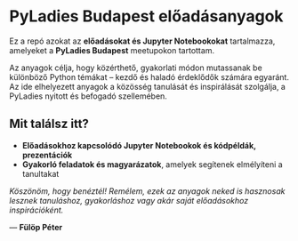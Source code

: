 # PyLadies Budapest előadásanyagok

Ez a repó azokat az **előadásokat és Jupyter Notebookokat** tartalmazza,  
amelyeket a **PyLadies Budapest** meetupokon tartottam.

Az anyagok célja, hogy közérthető, gyakorlati módon mutassanak be különböző Python témákat – kezdő és 
haladó érdeklődők számára egyaránt.   
Az ide elhelyezett anyagok a közösség tanulását és inspirálását szolgálja, a PyLadies nyitott és befogadó szellemében.

## Mit találsz itt?

- **Előadásokhoz kapcsolódó Jupyter Notebookok és kódpéldák, prezentációk**  
- **Gyakorló feladatok és magyarázatok**, amelyek segítenek elmélyíteni a tanultakat



*Köszönöm, hogy benéztél! Remélem, ezek az anyagok neked is hasznosak lesznek tanuláshoz, gyakorláshoz vagy akár saját előadásokhoz inspirációként.*  

— **Fülöp Péter**
